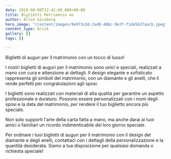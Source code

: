 ```yaml
---
date: 2019-08-08T22:42:09.000+00:00
title: Biglietti Matrimonio oo
author: Allen Ginsberg
hero_image: "/content/images/9e973cdd-2ad0-486c-9e2f-f1de5627aacb.jpeg"
content_type: brick
gallery: []
tags: []

---
```

 Biglietti di auguri per il matrimonio con un tocco di lusso!

I nostri biglietti di auguri per il matrimonio sono unici e speciali, realizzati a mano con cura e attenzione ai dettagli. Il design elegante e sofisticato rappresenta gli simboli del matrimonio, con un diamante e gli anelli, che li rende perfetti per congratulazioni agli sposi.

I biglietti sono realizzati con materiali di alta qualità per garantire un aspetto professionale e duraturo. Possono essere personalizzati con i nomi degli sposi e la data del matrimonio, per rendere il tuo biglietto ancora più speciale.

Non solo supporti l'arte della carta fatta a mano, ma anche darai ai tuoi amici o familiari un ricordo indimenticabile del loro giorno speciale.

Per ordinare i tuoi biglietti di auguri per il matrimonio con il design del diamante e degli anelli, contattaci con i dettagli della personalizzazione e la quantità desiderata. Siamo a tua disposizione per qualsiasi domanda o richiesta speciale!